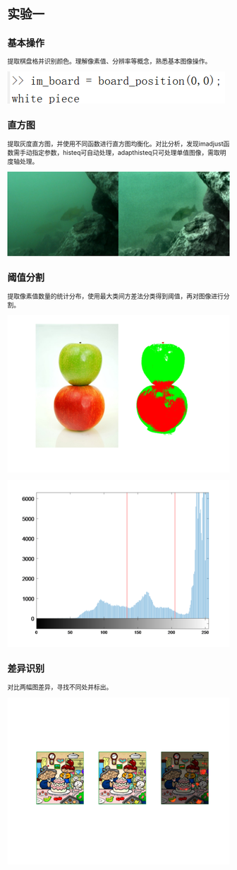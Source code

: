 # 实验一

## 基本操作

提取棋盘格并识别颜色。理解像素值、分辨率等概念，熟悉基本图像操作。

![board](./images/board.png)

## 直方图

提取灰度直方图，并使用不同函数进行直方图均衡化。对比分析，发现imadjust函数需手动指定参数，histeq可自动处理，adapthisteq只可处理单值图像，需取明度轴处理。

![hist](./images/hist.png)

## 阈值分割

提取像素值数量的统计分布，使用最大类间方差法分类得到阈值，再对图像进行分割。

![thre](./images/thre1.png)

![thre](./images/thre2.png)

## 差异识别

对比两幅图差异，寻找不同处并标出。

![diff](./images/diff.png)
